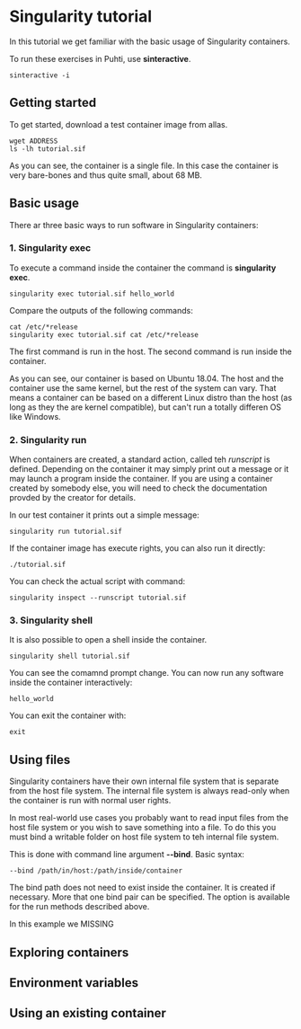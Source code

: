 # Singularity tutorial

In this tutorial we get familiar with the basic usage of Singularity containers. 

To run these exercises in Puhti, use **sinteractive**.
```text
sinteractive -i
```
## Getting started

To get started, download a test container image from allas.

```text
wget ADDRESS
ls -lh tutorial.sif
```
As you can see, the container is a single file. In this case the container is very 
bare-bones and thus quite small, about 68 MB. 

## Basic usage
There ar three basic ways to run software in Singularity containers:

### 1. Singularity exec
To execute a command inside the container the command is **singularity exec**.

```text
singularity exec tutorial.sif hello_world
```
Compare the outputs of the following commands:
```text
cat /etc/*release
singularity exec tutorial.sif cat /etc/*release
```
The first command is run in the host. The second command is run inside the container.

As you can see, our container is based on Ubuntu 18.04. The host and the container use the same kernel, but 
the rest of the system can vary. That means a container can be based on a different Linux distro than the host 
(as long as they the are kernel compatible), but can't run a totally differen OS like Windows.

### 2. Singularity run
When containers are created, a standard action, called teh *runscript* is defined. Depending
on the container it may simply print out a message or it may launch a program inside the container.
If you are using a container created by somebody else, you will need to check the documentation provded
by the creator for details.

In our test container it prints out a simple message:
```text
singularity run tutorial.sif
```
If the container image has execute rights, you can also run it directly:
```text
./tutorial.sif
```
You can check the actual script with command:
```text
singularity inspect --runscript tutorial.sif
```

### 3. Singularity shell
It is also possible to open a shell inside the container. 
```text
singularity shell tutorial.sif
```
You can see the comamnd prompt change. You can now run any software inside the container interactively:
```text
hello_world
```
You can exit the container with:
```text
exit
```

## Using files
Singularity containers have their own internal file system that is separate from the host file system. 
The internal file system is always read-only when the container is run with normal user rights.

In most real-world use cases you probably want to read input files from the host file system or you wish 
to save something into a file. To do this you must bind a writable folder on host file system to teh internal
file system. 

This is done with command line argument **--bind**. Basic syntax:
```text
--bind /path/in/host:/path/inside/container
```
The bind path does not need to exist inside the container. It is created if necessary. More that one 
bind pair can be specified. The option is available for the run methods described above.

In this example we 
MISSING


## Exploring containers

## Environment variables

## Using an existing container






```text
```